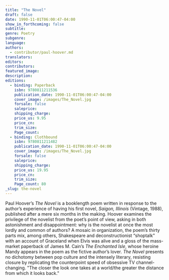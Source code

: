 ```yaml
---
title: "The Novel"
draft: false
date: 1990-11-01T06:00:47-04:00
show_in_forthcoming: false
subtitle:
genre: Poetry
subgenre:
language:
authors:
  - contributor/paul-hoover.md
translators:
editors:
contributors:
featured_image:
description:
editions:
  - binding: Paperback
    isbn: 9780811211536
    publication_date: 1990-11-01T06:00:47-04:00
    cover_image: /images/The_Novel.jpg
    forsale: false
    saleprice:
    shipping_charge:
    price_us: 9.95
    price_cn:
    trim_size:
    Page_count:
  - binding: Clothbound
    isbn: 9780811211482
    publication_date: 1990-11-01T06:00:47-04:00
    cover_image: /images/The_Novel.jpg
    forsale: false
    saleprice:
    shipping_charge:
    price_us: 19.95
    price_cn:
    trim_size:
    Page_count: 80
_slug: the-novel
---
```


Paul Hoover’s _The Novel_ is a booklength poem written in response to the author’s experience of having his first novel, _Saigon, Illinois_ (Vintage, 1988), published after a mere six months in the making. Hoover examines the privilege of the novelist from the poet’s point of view, asking in both astonishment and disappointment: why is the novelist at once the most lordly and common of authors? A mosaic in organization, the poem’s thirty parts mix, among others, Shakespeare and deconstructionist “shoptalk" with an account of Graceland when Elvis was alive and a gloss of the mass-market paperback of James M. Cain’s _The Enchanted Isle_, whose heroine Mandy appears in the poem as the fictive author’s lover. _The Novel_ presents no dichotomy between pop culture and the intensely literary, resisting closure by replicating the counterpoint speed of obsessive TV channel-changing. "The closer the look one takes at a world/the greater the distance from which it looks back."

